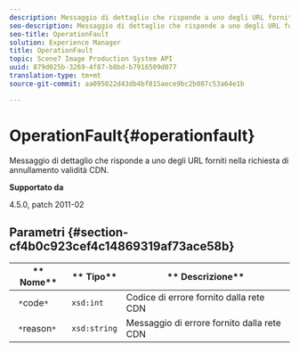 ```yaml
---
description: Messaggio di dettaglio che risponde a uno degli URL forniti nella richiesta di annullamento validità CDN.
seo-description: Messaggio di dettaglio che risponde a uno degli URL forniti nella richiesta di annullamento validità CDN.
seo-title: OperationFault
solution: Experience Manager
title: OperationFault
topic: Scene7 Image Production System API
uuid: 879d025b-3269-4f87-b8bd-b7916509d077
translation-type: tm+mt
source-git-commit: aa095022d43db4bf815aece9bc2b087c53a64e1b

---
```



# OperationFault{#operationfault}

Messaggio di dettaglio che risponde a uno degli URL forniti nella richiesta di annullamento validità CDN.

**Supportato da**

4.5.0, patch 2011-02

## Parametri {#section-cf4b0c923cef4c14869319af73ace58b}

| ** Nome** | ** Tipo** | ** Descrizione** |
|---|---|---|
| ` *`code`*` | `xsd:int` | Codice di errore fornito dalla rete CDN |
| ` *`reason`*` | `xsd:string` | Messaggio di errore fornito dalla rete CDN |

